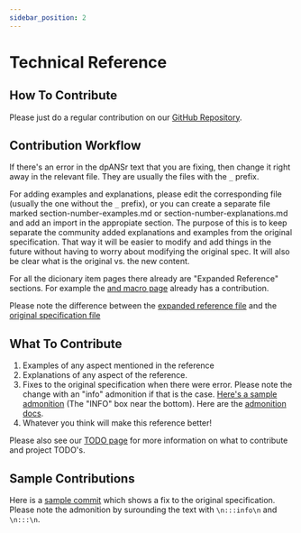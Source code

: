 ```yaml
---
sidebar_position: 2
---
```


# Technical Reference

## How To Contribute

Please just do a regular contribution on our [GitHub Repository](https://github.com/lisp-docs/cl-language-reference). 

## Contribution Workflow

If there's an error in the dpANSr text that you are fixing, then change it right away in the relevant file. They are usually the files with the `_` prefix.

For adding examples and explanations, please edit the corresponding file (usually the one without the `_` prefix), or you can create a separate file marked section-number-examples.md or section-number-explanations.md and add an import in the appropiate section. The purpose of this is to keep separate the community added explanations and examples from the original specification. That way it will be easier to modify and add things in the future without having to worry about modifying the original spec. It will also be clear what is the original vs. the new content.

For all the dicionary item pages there already are "Expanded Reference" sections. For example the [and macro page](https://lisp-docs.github.io/cl-language-reference/chap-5/f-d-dictionary/and_macro#expanded-reference-and) already has a contribution.

Please note the difference between the [expanded reference file](https://github.com/lisp-docs/cl-language-reference/blob/develop/docs/chap-5/f-d-dictionary/and_macro.md?plain=1)  and the [original specification file](https://github.com/lisp-docs/cl-language-reference/blob/develop/docs/chap-5/f-d-dictionary/_and_macro.md?plain=1)

## What To Contribute

1. Examples of any aspect mentioned in the reference
2. Explanations of any aspect of the reference.
3. Fixes to the original specification when there were error. Please note the change with an "info" admonition if that is the case. [Here's a sample admonition](https://lisp-docs.github.io/cl-language-reference/chap-5/f-d-dictionary/and_macro) (The "INFO" box near the bottom). Here are the [admonition docs](https://docusaurus.io/docs/markdown-features/admonitions).
4. Whatever you think will make this reference better!

Please also see our [TODO page](/docs/contribute/todo) for more information on what to contribute and project TODO's.

## Sample Contributions

Here is a [sample commit](https://github.com/lisp-docs/cl-language-reference/commit/035001b98948524c1b03bc11b504709b47693be9) which shows a fix to the original specification. Please note the admonition by surounding the text with `\n:::info\n` and `\n:::\n`.
